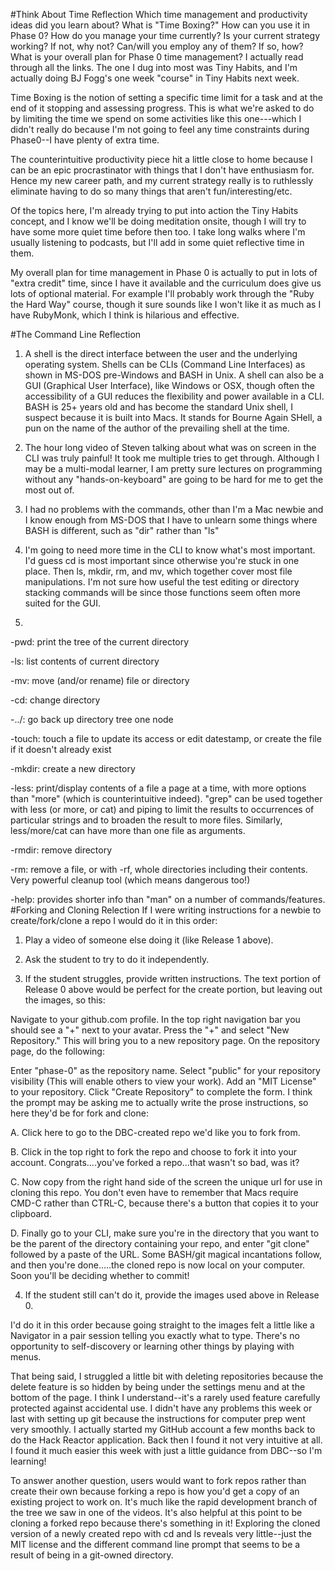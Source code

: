#Think About Time Reflection
Which time management and productivity ideas did you learn about?
What is "Time Boxing?" How can you use it in Phase 0?
How do you manage your time currently?
Is your current strategy working? If not, why not?
Can/will you employ any of them? If so, how?
What is your overall plan for Phase 0 time management?
I actually read through all the links.  The one I dug into most was Tiny Habits, and I'm actually doing BJ Fogg's one week "course" in Tiny Habits next week.  

Time Boxing is the notion of setting a specific time limit for a task and at the end of it stopping and assessing progress.  This is what we're asked to do by limiting the time we spend on some activities like this one---which I didn't really do because I'm not going to feel any time constraints during Phase0--I have plenty of extra time.

The counterintuitive productivity piece hit a little close to home because I can be an epic procrastinator with things that I don't have enthusiasm for.  Hence my new career path, and my current strategy really is to ruthlessly eliminate having to do so many things that aren't fun/interesting/etc.  

Of the topics here, I'm already trying to put into action the Tiny Habits concept, and I know we'll be doing meditation onsite, though I will try to have some more quiet time before then too.  I take long walks where I'm usually listening to podcasts, but I'll add in some quiet reflective time in them.

My overall plan for time management in Phase 0 is actually to put in lots of "extra credit" time, since I have it available and the curriculum does give us lots of optional material.  For example I'll probably work through the "Ruby the Hard Way" course, though it sure sounds like I won't like it as much as I have RubyMonk, which I think is hilarious and effective.

#The Command Line Reflection

1.  A shell is the direct interface between the user and the underlying operating system.  Shells can be CLIs (Command Line Interfaces) as shown in MS-DOS pre-Windows and BASH in Unix.  A  shell can also be a GUI (Graphical User Interface), like Windows or OSX, though often the accessibility of a GUI reduces the flexibility and power available in a CLI.  BASH is 25+ years old and has become the standard Unix shell, I suspect because it is built into Macs.  It stands for Bourne Again SHell, a pun on the name of the author of the prevailing shell at the time.


2. The hour long video of Steven talking about what was on screen in the CLI was truly painful!  It took me multiple tries to get through.  Although I may be a multi-modal learner, I am pretty sure lectures on programming without any "hands-on-keyboard" are going to be hard for me to get the most out of.

3. I had no problems with the commands, other than I'm a Mac newbie and I know enough from MS-DOS that I have to unlearn some things where BASH is different, such as "dir" rather than "ls"

4.  I'm going to need more time in the CLI to know what's most important.  I'd guess cd is most important since otherwise you're stuck in one place.  Then ls, mkdir, rm, and mv, which together cover most file manipulations.  I'm not sure how useful the test editing or directory stacking commands will be since those functions seem often more suited for the GUI.

5. 

-pwd: print the tree of the current directory

-ls:  list contents of current directory

-mv:  move (and/or rename) file or directory

-cd:  change directory

-../:  go back up directory tree one node

-touch: touch a file to update its access or edit datestamp, or create the file if it doesn't already exist

-mkdir: create a new directory

-less:  print/display contents of a file a page at a time, with more options than "more" (which is counterintuitive indeed).  "grep" can be used together with less (or more, or cat) and piping to limit the results to occurrences of particular strings and to broaden the result to more files.  Similarly, less/more/cat can have more than one file as arguments. 

-rmdir: remove directory

-rm:  remove a file, or with -rf, whole directories including their contents.  Very powerful cleanup tool (which means dangerous too!)

-help:  provides shorter info than "man" on a number of commands/features.  
#Forking and Cloning Relection
If I were writing instructions for a newbie to create/fork/clone a repo I would do it in this order:

1.  Play a video of someone else doing it (like Release 1 above).

2.  Ask the student to try to do it independently.

3.  If the student struggles, provide written instructions. The text portion of Release 0 above would be perfect for the create portion, but leaving out the images, so this:

Navigate to your github.com profile. In the top right navigation bar you should see a "+" next to your avatar. Press the "+" and select "New Repository." This will bring you to a new repository page. On the repository page, do the following:

Enter "phase-0" as the repository name. 
Select "public" for your repository visibility (This will enable others to view your work).
Add an "MIT License" to your repository. 
Click "Create Repository" to complete the form.
I think the prompt may be asking me to actually write the prose instructions, so here they'd be for fork and clone:

A. Click here to go to the DBC-created repo we'd like you to fork from.

B. Click in the top right to fork the repo and choose to fork it into your account.  Congrats....you've forked a repo...that wasn't so bad, was it?

C.  Now copy from the right hand side of the screen the unique url for use in cloning this repo.  You don't even have to remember that Macs require CMD-C rather than CTRL-C, because there's a button that copies it to your clipboard.

D.  Finally go to your CLI, make sure you're in the directory that you want to be the parent of the directory containing your repo, and enter "git clone" followed by a paste of the URL. Some BASH/git magical incantations follow, and then you're done.....the cloned repo is now local on your computer. Soon you'll be deciding whether to commit!

4.  If the student still can't do it, provide the images used above in Release 0.

I'd do it in this order because going straight to the images felt a little like a Navigator in a pair session telling you exactly what to type. There's no opportunity to self-discovery or learning other things by playing with menus.

That being said, I struggled a little bit with deleting repositories because the delete feature is so hidden by being under the settings menu and at the bottom of the page. I think I understand--it's a rarely used feature carefully protected against accidental use. I didn't have any problems this week or last with setting up git because the instructions for computer prep went very smoothly. I actually started my GitHub account a few months back to do the Hack Reactor application. Back then I found it not very intuitive at all. I found it much easier this week with just a little guidance from DBC--so I'm learning!

To answer another question, users would want to fork repos rather than create their own because forking a repo is how you'd get a copy of an existing project to work on. It's much like the rapid development branch of the tree we saw in one of the videos. It's also helpful at this point to be cloning a forked repo because there's something in it! Exploring the cloned version of a newly created repo with cd and ls reveals very little--just the MIT license and the different command line prompt that seems to be a result of being in a git-owned directory.